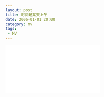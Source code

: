 ```yaml
---
layout: post
title: 时间是某天上午
date: 2006-01-01 20:00
category: mv
tags:
 - MV
---
```


<div class="iframe-container">
<iframe class="responsive-iframe" src="//player.bilibili.com/player.html?aid=371526305&bvid=BV19Z4y1T7pd&cid=237084376&page=4" frameborder="no" allowfullscreen="true"></iframe>
</div>
